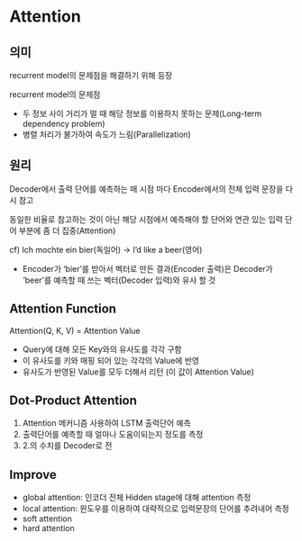 # Attention

## 의미

recurrent model의 문제점을 해결하기 위해 등장

recurrent model의 문제점
  * 두 정보 사이 거리가 멀 때 해당 정보를 이용하지 못하는 문제(Long-term dependency problem)
  * 병렬 처리가 불가하여 속도가 느림(Parallelization)

## 원리

Decoder에서 출력 단어를 예측하는 매 시점 마다 Encoder에서의 전체 입력 문장을 다시 참고

동일한 비율로 참고하는 것이 아닌 해당 시점에서 예측해야 할 단어와 연관 있는 입력 단어 부분에 좀 더 집중(Attention)

cf) Ich mochte ein bier(독일어) -> I’d like a beer(영어)

  * Encoder가 ‘bier’를 받아서 벡터로 만든 결과(Encoder 출력)은 Decoder가 ‘beer’를 예측할 때 쓰는 벡터(Decoder 입력)와 유사 할 것

## Attention Function

Attention(Q, K, V) = Attention Value
  * Query에 대해 모든 Key와의 유사도를 각각 구함
  * 이 유사도를 키와 매핑 되어 있는 각각의 Value에 반영
  * 유사도가 반영된 Value를 모두 더해서 리턴 (이 값이 Attention Value)

## Dot-Product Attention

1. Attention 메커니즘 사용하여 LSTM 출력단어 예측
2. 출력단어를 예측할 때 얼마나 도움이되는지 정도를 측정
3. 2.의 수치를 Decoder로 전

## Improve

* global attention: 인코더 전체 Hidden stage에 대해 attention 측정
* local attention: 윈도우를 이용하여 대략적으로 입력문장의  단어를 추려내어 측정
* soft attention
* hard attention
